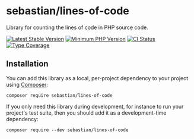 # sebastian/lines-of-code

Library for counting the lines of code in PHP source code.

[![Latest Stable Version](https://img.shields.io/packagist/v/sebastian/lines-of-code.svg?style=flat-square)](https://packagist.org/packages/sebastian/lines-of-code)
[![Minimum PHP Version](https://img.shields.io/badge/php-%3E%3D%207.3-8892BF.svg?style=flat-square)](https://php.net/)
[![CI Status](https://github.com/sebastianbergmann/lines-of-code/workflows/CI/badge.svg?branch=master&event=push)](https://phpunit.de/build-status.html)
[![Type Coverage](https://shepherd.dev/github/sebastianbergmann/lines-of-code/coverage.svg)](https://shepherd.dev/github/sebastianbergmann/lines-of-code)

## Installation

You can add this library as a local, per-project dependency to your project using [Composer](https://getcomposer.org/):

```
composer require sebastian/lines-of-code
```

If you only need this library during development, for instance to run your project's test suite, then you should add it
as a development-time dependency:

```
composer require --dev sebastian/lines-of-code
```
